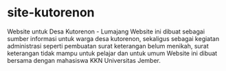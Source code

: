 # site-kutorenon
Website untuk Desa Kutorenon - Lumajang
Website ini dibuat sebagai sumber informasi untuk warga desa kutorenon, sekaligus sebagai kegiatan administrasi seperti pembuatan surat keterangan belum menikah, surat keterangan tidak mampu untuk pelajar dan untuk umum
Website ini dibuat bersama dengan mahasiswa KKN Universitas Jember. 
